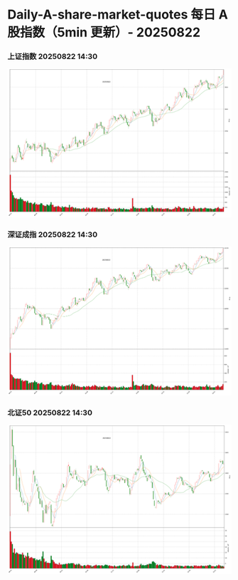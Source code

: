 
# Daily-A-share-market-quotes 每日 A 股指数（5min 更新）- 20250822

### 上证指数 20250822 14:30
![](./fig/2025/8/20250822-sh000001.png)

### 深证成指 20250822 14:30
![](./fig/2025/8/20250822-sz399001.png)

### 北证50 20250822 14:30
![](./fig/2025/8/20250822-bj899050.png)
